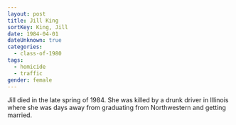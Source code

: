```yaml
---
layout: post
title: Jill King
sortKey: King, Jill
date: 1984-04-01
dateUnknown: true
categories:
  - class-of-1980
tags:
  - homicide
  - traffic
gender: female
---
```

Jill died in the late spring of 1984. She was killed by a drunk driver in Illinois where she was days away from graduating from Northwestern and getting married. 
